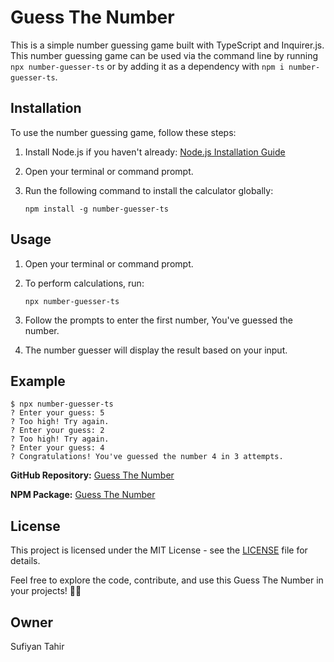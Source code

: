 # Guess The Number
This is a simple number guessing game built with TypeScript and Inquirer.js. This number guessing game can be used via the command line by running `npx number-guesser-ts` or by adding it as a dependency with `npm i number-guesser-ts`.

## Installation

To use the number guessing game, follow these steps:

1. Install Node.js if you haven't already: [Node.js Installation Guide](https://nodejs.org/en/download/)

2. Open your terminal or command prompt.

3. Run the following command to install the calculator globally:

   ```
   npm install -g number-guesser-ts
   ```

## Usage

1. Open your terminal or command prompt.

2. To perform calculations, run:

   ```
   npx number-guesser-ts
   ```

3. Follow the prompts to enter the first number, You've guessed the number.

4. The number guesser will display the result based on your input.

## Example

```
$ npx number-guesser-ts
? Enter your guess: 5
? Too high! Try again.
? Enter your guess: 2
? Too high! Try again.
? Enter your guess: 4
? Congratulations! You've guessed the number 4 in 3 attempts.
```

**GitHub Repository:** [Guess The Number](https://github.com/sufiyan2401/Typescript-Command-Project/tree/main/NumberGuessingGame)

**NPM Package:** [Guess The Number](https://www.npmjs.com/package/prompt-calculator)


## License

This project is licensed under the MIT License - see the [LICENSE](LICENSE) file for details.

Feel free to explore the code, contribute, and use this Guess The Number in your projects! 🚀🔢

## Owner
Sufiyan Tahir